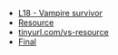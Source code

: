 - [L18 - Vampire survivor](https://docs.google.com/presentation/d/1zei0dHR0fZpzkVmF3AFyU8WhgyniOXyQ/edit?usp=drive_link&ouid=110300061605190149204&rtpof=true&sd=true)
- [Resource](https://drive.google.com/file/d/1cIxCHwes7Bcib1ZXPmMfWAcZdcf2jJbZ/view?usp=drive_link)
- [tinyurl.com/vs-resource](https://tinyurl.com/vs-resource)
- [Final](https://drive.google.com/drive/folders/1FxIfRy81qh4IXNjAzJBOPKp4cIrwOKJ_?usp=drive_link)
